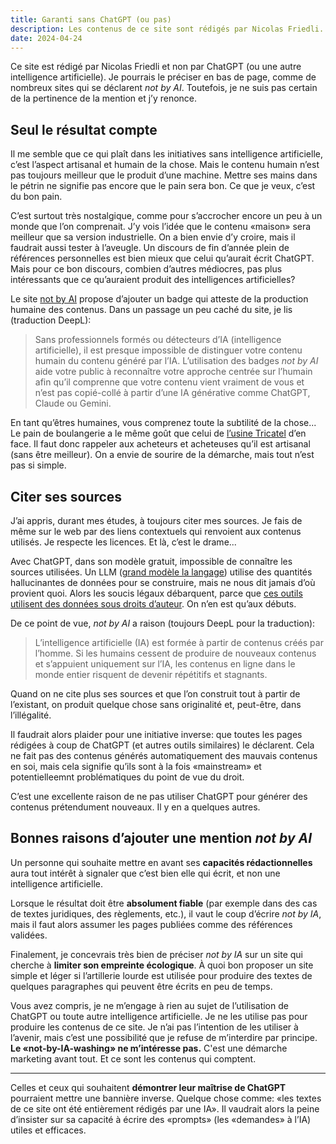 ```yaml
---
title: Garanti sans ChatGPT (ou pas)
description: Les contenus de ce site sont rédigés par Nicolas Friedli. Mais il ne porte pas de badge «not by AI». Ce genre de précision est trop souvent une démarche marketing.
date: 2024-04-24
---
```


Ce site est rédigé par Nicolas Friedli et non par ChatGPT (ou une autre intelligence artificielle). Je pourrais le préciser en bas de page, comme de nombreux sites qui se déclarent *not by AI*. Toutefois, je ne suis pas certain de la pertinence de la mention et j’y renonce.

## Seul le résultat compte

Il me semble que ce qui plaît dans les initiatives sans intelligence artificielle, c’est l’aspect artisanal et humain de la chose. Mais le contenu humain n’est pas toujours meilleur que le produit d’une machine. Mettre ses mains dans le pétrin ne signifie pas encore que le pain sera bon. Ce que je veux, c’est du bon pain.

C’est surtout très nostalgique, comme pour s’accrocher encore un peu à un monde que l’on comprenait. J’y vois l’idée que le contenu «maison» sera meilleur que sa version industrielle. On a bien envie d’y croire, mais il faudrait aussi tester à l’aveugle. Un discours de fin d’année plein de références personnelles est bien mieux que celui qu’aurait écrit ChatGPT. Mais pour ce bon discours, combien d’autres médiocres, pas plus intéressants que ce qu’auraient produit des intelligences artificielles?

Le site [not by AI](https://notbyai.fyi/) propose d’ajouter un badge qui atteste de la production humaine des contenus. Dans un passage un peu caché du site, je lis (traduction DeepL):

> Sans professionnels formés ou détecteurs d’IA (intelligence artificielle), il est presque impossible de distinguer votre contenu humain du contenu généré par l’IA. L’utilisation des badges *not by AI* aide votre public à reconnaître votre approche centrée sur l’humain afin qu’il comprenne que votre contenu vient vraiment de vous et n’est pas copié-collé à partir d’une IA générative comme ChatGPT, Claude ou Gemini.

En tant qu’êtres humaines, vous comprenez toute la subtilité de la chose... Le pain de boulangerie a le même goût que celui de [l’usine Tricatel](https://fr.wikipedia.org/wiki/L%27Aile_ou_la_Cuisse) d’en face. Il faut donc rappeler aux acheteurs et acheteuses qu’il est artisanal (sans être meilleur). On a envie de sourire de la démarche, mais tout n’est pas si simple.

## Citer ses sources

J’ai appris, durant mes études, à toujours citer mes sources. Je fais de même sur le web par des liens contextuels qui renvoient aux contenus utilisés. Je respecte les licences. Et là, c’est le drame...

Avec ChatGPT, dans son modèle gratuit, impossible de connaître les sources utilisées. Un LLM ([grand modèle la langage](https://fr.wikipedia.org/wiki/Grand_mod%C3%A8le_de_langage)) utilise des quantités hallucinantes de données pour se construire, mais ne nous dit jamais d’où provient quoi. Alors les soucis légaux débarquent, parce que [ces outils utilisent des données sous droits d’auteur](https://sebsauvage.net/links/?pvvJZA). On n’en est qu’aux débuts.

De ce point de vue, *not by AI* a raison (toujours DeepL pour la traduction):

> L’intelligence artificielle (IA) est formée à partir de contenus créés par l’homme. Si les humains cessent de produire de nouveaux contenus et s’appuient uniquement sur l’IA, les contenus en ligne dans le monde entier risquent de devenir répétitifs et stagnants.

Quand on ne cite plus ses sources et que l’on construit tout à partir de l’existant, on produit quelque chose sans originalité et, peut-être, dans l’illégalité.

Il faudrait alors plaider pour une initiative inverse: que toutes les pages rédigées à coup de ChatGPT (et autres outils similaires) le déclarent. Cela ne fait pas des contenus générés automatiquement des mauvais contenus en soi, mais cela signifie qu’ils sont à la fois «mainstream» et potentielleemnt problématiques du point de vue du droit.

C’est une excellente raison de ne pas utiliser ChatGPT pour générer des contenus prétendument nouveaux. Il y en a quelques autres.

## Bonnes raisons d’ajouter une mention *not by AI*

Un personne qui souhaite mettre en avant ses **capacités rédactionnelles** aura tout intérêt à signaler que c’est bien elle qui écrit, et non une intelligence artificielle.

Lorsque le résultat doit être **absolument fiable** (par exemple dans des cas de textes juridiques, des règlements, etc.), il vaut le coup d’écrire *not by IA*, mais il faut alors assumer les pages publiées comme des références validées.

Finalement, je concevrais très bien de préciser *not by IA* sur un site qui cherche à **limiter son empreinte écologique**. À quoi bon proposer un site simple et léger si l’artillerie lourde est utilisée pour produire des textes de quelques paragraphes qui peuvent être écrits en peu de temps.

Vous avez compris, je ne m’engage à rien au sujet de l’utilisation de ChatGPT ou toute autre intelligence artificielle. Je ne les utilise pas pour produire les contenus de ce site. Je n’ai pas l’intention de les utiliser à l’avenir, mais c’est une possibilité que je refuse de m’interdire par principe. **Le «not-by-IA-washing» ne m’intéresse pas.** C'est une démarche marketing avant tout. Et ce sont les contenus qui comptent.

----

Celles et ceux qui souhaitent **démontrer leur maîtrise de ChatGPT** pourraient mettre une bannière inverse. Quelque chose comme: «les textes de ce site ont été entièrement rédigés par une IA». Il vaudrait alors la peine d’insister sur sa capacité à écrire des «prompts» (les «demandes» à l’IA) utiles et efficaces.
